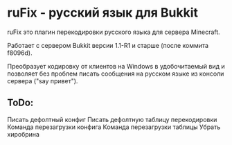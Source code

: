 # ruFix - русский язык для Bukkit #
ruFix это плагин перекодировки русского языка для сервера Minecraft.

Работает с сервером Bukkit версии 1.1-R1 и старше (после коммита f8096d).

Преобразует кодировку от клиентов на Windows в удобочитаемый вид и позволяет без проблем писать сообщения на русском языке из консоли сервера ("say привет").

## ToDo: ##
Писать дефолтный конфиг
Писать дефолтную таблицу перекодировки
Команда перезагрузки конфига
Команда перезагрузки таблицы
Убрать хиробрина